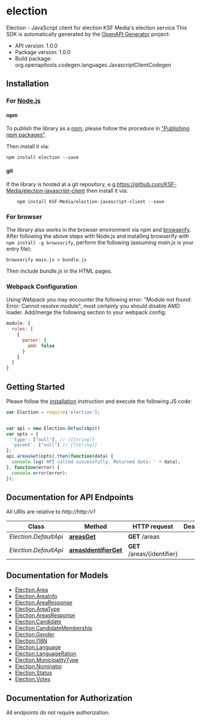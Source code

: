 # election

Election - JavaScript client for election
KSF Media's election service
This SDK is automatically generated by the [OpenAPI Generator](https://openapi-generator.tech) project:

- API version: 1.0.0
- Package version: 1.0.0
- Build package: org.openapitools.codegen.languages.JavascriptClientCodegen

## Installation

### For [Node.js](https://nodejs.org/)

#### npm

To publish the library as a [npm](https://www.npmjs.com/), please follow the procedure in ["Publishing npm packages"](https://docs.npmjs.com/getting-started/publishing-npm-packages).

Then install it via:

```shell
npm install election --save
```

#### git

If the library is hosted at a git repository, e.g.https://github.com/KSF-Media/election-javascript-client
then install it via:

```shell
    npm install KSF-Media/election-javascript-client --save
```

### For browser

The library also works in the browser environment via npm and [browserify](http://browserify.org/). After following
the above steps with Node.js and installing browserify with `npm install -g browserify`,
perform the following (assuming *main.js* is your entry file):

```shell
browserify main.js > bundle.js
```

Then include *bundle.js* in the HTML pages.

### Webpack Configuration

Using Webpack you may encounter the following error: "Module not found: Error:
Cannot resolve module", most certainly you should disable AMD loader. Add/merge
the following section to your webpack config:

```javascript
module: {
  rules: [
    {
      parser: {
        amd: false
      }
    }
  ]
}
```

## Getting Started

Please follow the [installation](#installation) instruction and execute the following JS code:

```javascript
var Election = require('election');


var api = new Election.DefaultApi()
var opts = {
  'type': ["null"], // {[String]} 
  'parent': ["null"] // {[String]} 
};
api.areasGet(opts).then(function(data) {
  console.log('API called successfully. Returned data: ' + data);
}, function(error) {
  console.error(error);
});


```

## Documentation for API Endpoints

All URIs are relative to *http://http:/v1*

Class | Method | HTTP request | Description
------------ | ------------- | ------------- | -------------
*Election.DefaultApi* | [**areasGet**](docs/DefaultApi.md#areasGet) | **GET** /areas | 
*Election.DefaultApi* | [**areasIdentifierGet**](docs/DefaultApi.md#areasIdentifierGet) | **GET** /areas/{identifier} | 


## Documentation for Models

 - [Election.Area](docs/Area.md)
 - [Election.AreaInfo](docs/AreaInfo.md)
 - [Election.AreaResponse](docs/AreaResponse.md)
 - [Election.AreaType](docs/AreaType.md)
 - [Election.AreasResponse](docs/AreasResponse.md)
 - [Election.Candidate](docs/Candidate.md)
 - [Election.CandidateMembership](docs/CandidateMembership.md)
 - [Election.Gender](docs/Gender.md)
 - [Election.I18N](docs/I18N.md)
 - [Election.Language](docs/Language.md)
 - [Election.LanguageRation](docs/LanguageRation.md)
 - [Election.MunicipalityType](docs/MunicipalityType.md)
 - [Election.Nominator](docs/Nominator.md)
 - [Election.Status](docs/Status.md)
 - [Election.Votes](docs/Votes.md)


## Documentation for Authorization

All endpoints do not require authorization.
